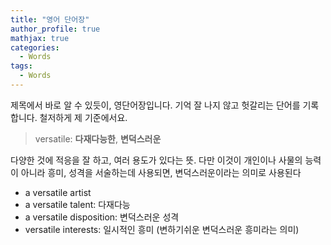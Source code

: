 ```yaml
---
title: "영어 단어장"
author_profile: true
mathjax: true
categories:
  - Words
tags:
  - Words
---
```

제목에서 바로 알 수 있듯이, 영단어장입니다. 기억 잘 나지 않고 헛갈리는 단어를 기록합니다. 철저하게 제 기준에서요.

> versatile: **다재다능한**, **변덕스러운**

다양한 것에 적응을 잘 하고, 여러 용도가 있다는 뜻. 
다만 이것이 개인이나 사물의 능력이 아니라 흥미, 성격을 서술하는데 사용되면, 변덕스러운이라는 의미로 사용된다

- a versatile artist
- a versatile talent: 다재다능
- a versatile disposition: 변덕스러운 성격
- versatile interests: 일시적인 흥미 (변하기쉬운 변덕스러운 흥미라는 의미)
